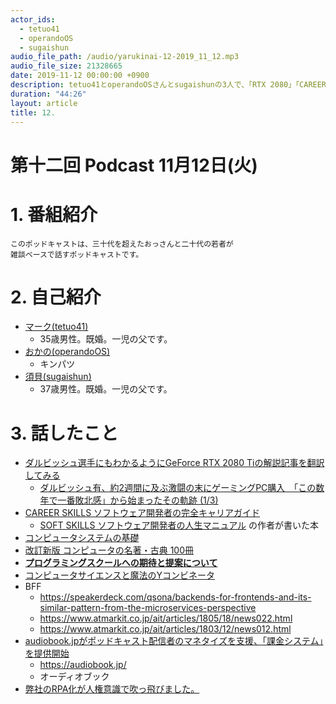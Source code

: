 ```yaml
---
actor_ids:
  - tetuo41
  - operandoOS
  - sugaishun
audio_file_path: /audio/yarukinai-12-2019_11_12.mp3
audio_file_size: 21328665
date: 2019-11-12 00:00:00 +0900
description: tetuo41とoperandoOSさんとsugaishunの3人で、「RTX 2080」「CAREER SKILLS」「RPA化」について話しました。
duration: "44:26"
layout: article
title: 12.
---
```


# 第十二回 Podcast 11月12日(火)

# 1. 番組紹介
    このポッドキャストは、三十代を超えたおっさんと二十代の若者が
    雑談ベースで話すポッドキャストです。

# 2. 自己紹介
- [マーク(tetuo41)](https://twitter.com/tetuo41)
    - 35歳男性。既婚。一児の父です。
- [おかの(operandoOS)](https://twitter.com/operandoOS)
    - キンパツ
- [須貝(sugaishun)](https://twitter.com/sugaishun)
    - 37歳男性。既婚。一児の父です。

# 3. 話したこと
- [ダルビッシュ選手にもわかるようにGeForce RTX 2080 Tiの解説記事を翻訳してみる](https://pc.watch.impress.co.jp/docs/news/yajiuma/1213709.html)
    - [ダルビッシュ有、約2週間に及ぶ激闘の末にゲーミングPC購入　「この数年で一番敗北感」から始まったその軌跡 (1/3)](https://nlab.itmedia.co.jp/nl/articles/1910/28/news118.html)
- [CAREER SKILLS ソフトウェア開発者の完全キャリアガイド](https://amzn.to/2NuIMd5)
    - [SOFT SKILLS ソフトウェア開発者の人生マニュアル](https://www.amazon.co.jp/dp/B01GDS0994) の作者が書いた本
- [コンピュータシステムの基礎](https://www.itec.co.jp/store/products/detail.php?product_id=2482)
- [改訂新版 コンピュータの名著・古典 100冊](https://amzn.to/2pWzb6F)
- [**プログラミングスクールへの期待と提案について**](https://tech.pepabo.com/2019/10/25/proposal-for-programming-schools/)
- [コンピュータサイエンスと魔法のYコンビネータ](https://yj.chibicode.com/)
- BFF
    - https://speakerdeck.com/qsona/backends-for-frontends-and-its-similar-pattern-from-the-microservices-perspective
    - https://www.atmarkit.co.jp/ait/articles/1805/18/news022.html
    - https://www.atmarkit.co.jp/ait/articles/1803/12/news012.html
- [audiobook.jpがポッドキャスト配信者のマネタイズを支援、「課金システム」を提供開始](https://jp.techcrunch.com/2019/08/01/audiobook-podcast/)
    - https://audiobook.jp/
    - オーディオブック
- [弊社のRPA化が人権意識で吹っ飛びました。](http://delete-all.hatenablog.com/entry/2019/10/27/203000)
